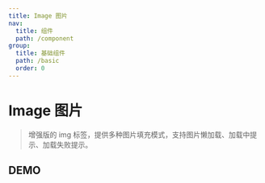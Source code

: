 ```yaml
---
title: Image 图片
nav:
  title: 组件
  path: /component
group:
  title: 基础组件
  path: /basic
  order: 0
---
```


# Image 图片

> 增强版的 img 标签，提供多种图片填充模式，支持图片懒加载、加载中提示、加载失败提示。

## DEMO

<code src="./demo/doc.tsx"></code>

<API></API>
